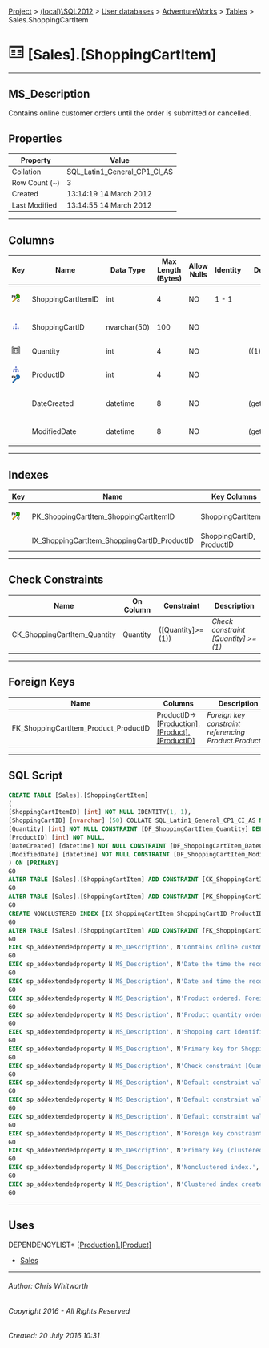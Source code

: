 #### 

[Project](../../../../index.md) > [(local)\\SQL2012](../../../index.md) > [User databases](../../index.md) > [AdventureWorks](../index.md) > [Tables](Tables.md) > Sales.ShoppingCartItem

# ![Tables](../../../../Images/Table32.png) [Sales].[ShoppingCartItem]

---

## <a name="#description"></a>MS_Description

Contains online customer orders until the order is submitted or cancelled.

## <a name="#properties"></a>Properties

| Property | Value |
|---|---|
| Collation | SQL_Latin1_General_CP1_CI_AS |
| Row Count (~) | 3 |
| Created | 13:14:19 14 March 2012 |
| Last Modified | 13:14:55 14 March 2012 |


---

## <a name="#columns"></a>Columns

| Key | Name | Data Type | Max Length (Bytes) | Allow Nulls | Identity | Default | Description |
|---|---|---|---|---|---|---|---|
| [![Cluster Primary Key PK_ShoppingCartItem_ShoppingCartItemID: ShoppingCartItemID](../../../../Images/pkcluster.png)](#indexes) | ShoppingCartItemID | int | 4 | NO | 1 - 1 |  | _Primary key for ShoppingCartItem records._ |
| [![Indexes IX_ShoppingCartItem_ShoppingCartID_ProductID](../../../../Images/Index.png)](#indexes) | ShoppingCartID | nvarchar(50) | 100 | NO |  |  | _Shopping cart identification number._ |
| [![Check Constraints CK_ShoppingCartItem_Quantity : ([Quantity]>=(1))](../../../../Images/c-constraint.png)](#checkconstraints) | Quantity | int | 4 | NO |  | ((1)) | _Product quantity ordered._ |
| [![Indexes IX_ShoppingCartItem_ShoppingCartID_ProductID](../../../../Images/Index.png)](#indexes)[![Foreign Keys FK_ShoppingCartItem_Product_ProductID: [Production].[Product].ProductID](../../../../Images/fk.png)](#foreignkeys) | ProductID | int | 4 | NO |  |  | _Product ordered. Foreign key to Product.ProductID._ |
|  | DateCreated | datetime | 8 | NO |  | (getdate()) | _Date the time the record was created._ |
|  | ModifiedDate | datetime | 8 | NO |  | (getdate()) | _Date and time the record was last updated._ |


---

## <a name="#indexes"></a>Indexes

| Key | Name | Key Columns | Unique | Description |
|---|---|---|---|---|
| [![Cluster Primary Key PK_ShoppingCartItem_ShoppingCartItemID: ShoppingCartItemID](../../../../Images/pkcluster.png)](#indexes) | PK_ShoppingCartItem_ShoppingCartItemID | ShoppingCartItemID | YES | _Primary key (clustered) constraint_ |
|  | IX_ShoppingCartItem_ShoppingCartID_ProductID | ShoppingCartID, ProductID |  | _Nonclustered index._ |


---

## <a name="#checkconstraints"></a>Check Constraints

| Name | On Column | Constraint | Description |
|---|---|---|---|
| CK_ShoppingCartItem_Quantity | Quantity | ([Quantity]>=(1)) | _Check constraint [Quantity] >= (1)_ |


---

## <a name="#foreignkeys"></a>Foreign Keys

| Name | Columns | Description |
|---|---|---|
| FK_ShoppingCartItem_Product_ProductID | ProductID->[[Production].[Product].[ProductID]](Product.md) | _Foreign key constraint referencing Product.ProductID._ |


---

## <a name="#sqlscript"></a>SQL Script

```sql
CREATE TABLE [Sales].[ShoppingCartItem]
(
[ShoppingCartItemID] [int] NOT NULL IDENTITY(1, 1),
[ShoppingCartID] [nvarchar] (50) COLLATE SQL_Latin1_General_CP1_CI_AS NOT NULL,
[Quantity] [int] NOT NULL CONSTRAINT [DF_ShoppingCartItem_Quantity] DEFAULT ((1)),
[ProductID] [int] NOT NULL,
[DateCreated] [datetime] NOT NULL CONSTRAINT [DF_ShoppingCartItem_DateCreated] DEFAULT (getdate()),
[ModifiedDate] [datetime] NOT NULL CONSTRAINT [DF_ShoppingCartItem_ModifiedDate] DEFAULT (getdate())
) ON [PRIMARY]
GO
ALTER TABLE [Sales].[ShoppingCartItem] ADD CONSTRAINT [CK_ShoppingCartItem_Quantity] CHECK (([Quantity]>=(1)))
GO
ALTER TABLE [Sales].[ShoppingCartItem] ADD CONSTRAINT [PK_ShoppingCartItem_ShoppingCartItemID] PRIMARY KEY CLUSTERED  ([ShoppingCartItemID]) ON [PRIMARY]
GO
CREATE NONCLUSTERED INDEX [IX_ShoppingCartItem_ShoppingCartID_ProductID] ON [Sales].[ShoppingCartItem] ([ShoppingCartID], [ProductID]) ON [PRIMARY]
GO
ALTER TABLE [Sales].[ShoppingCartItem] ADD CONSTRAINT [FK_ShoppingCartItem_Product_ProductID] FOREIGN KEY ([ProductID]) REFERENCES [Production].[Product] ([ProductID])
GO
EXEC sp_addextendedproperty N'MS_Description', N'Contains online customer orders until the order is submitted or cancelled.', 'SCHEMA', N'Sales', 'TABLE', N'ShoppingCartItem', NULL, NULL
GO
EXEC sp_addextendedproperty N'MS_Description', N'Date the time the record was created.', 'SCHEMA', N'Sales', 'TABLE', N'ShoppingCartItem', 'COLUMN', N'DateCreated'
GO
EXEC sp_addextendedproperty N'MS_Description', N'Date and time the record was last updated.', 'SCHEMA', N'Sales', 'TABLE', N'ShoppingCartItem', 'COLUMN', N'ModifiedDate'
GO
EXEC sp_addextendedproperty N'MS_Description', N'Product ordered. Foreign key to Product.ProductID.', 'SCHEMA', N'Sales', 'TABLE', N'ShoppingCartItem', 'COLUMN', N'ProductID'
GO
EXEC sp_addextendedproperty N'MS_Description', N'Product quantity ordered.', 'SCHEMA', N'Sales', 'TABLE', N'ShoppingCartItem', 'COLUMN', N'Quantity'
GO
EXEC sp_addextendedproperty N'MS_Description', N'Shopping cart identification number.', 'SCHEMA', N'Sales', 'TABLE', N'ShoppingCartItem', 'COLUMN', N'ShoppingCartID'
GO
EXEC sp_addextendedproperty N'MS_Description', N'Primary key for ShoppingCartItem records.', 'SCHEMA', N'Sales', 'TABLE', N'ShoppingCartItem', 'COLUMN', N'ShoppingCartItemID'
GO
EXEC sp_addextendedproperty N'MS_Description', N'Check constraint [Quantity] >= (1)', 'SCHEMA', N'Sales', 'TABLE', N'ShoppingCartItem', 'CONSTRAINT', N'CK_ShoppingCartItem_Quantity'
GO
EXEC sp_addextendedproperty N'MS_Description', N'Default constraint value of GETDATE()', 'SCHEMA', N'Sales', 'TABLE', N'ShoppingCartItem', 'CONSTRAINT', N'DF_ShoppingCartItem_DateCreated'
GO
EXEC sp_addextendedproperty N'MS_Description', N'Default constraint value of GETDATE()', 'SCHEMA', N'Sales', 'TABLE', N'ShoppingCartItem', 'CONSTRAINT', N'DF_ShoppingCartItem_ModifiedDate'
GO
EXEC sp_addextendedproperty N'MS_Description', N'Default constraint value of 1', 'SCHEMA', N'Sales', 'TABLE', N'ShoppingCartItem', 'CONSTRAINT', N'DF_ShoppingCartItem_Quantity'
GO
EXEC sp_addextendedproperty N'MS_Description', N'Foreign key constraint referencing Product.ProductID.', 'SCHEMA', N'Sales', 'TABLE', N'ShoppingCartItem', 'CONSTRAINT', N'FK_ShoppingCartItem_Product_ProductID'
GO
EXEC sp_addextendedproperty N'MS_Description', N'Primary key (clustered) constraint', 'SCHEMA', N'Sales', 'TABLE', N'ShoppingCartItem', 'CONSTRAINT', N'PK_ShoppingCartItem_ShoppingCartItemID'
GO
EXEC sp_addextendedproperty N'MS_Description', N'Nonclustered index.', 'SCHEMA', N'Sales', 'TABLE', N'ShoppingCartItem', 'INDEX', N'IX_ShoppingCartItem_ShoppingCartID_ProductID'
GO
EXEC sp_addextendedproperty N'MS_Description', N'Clustered index created by a primary key constraint.', 'SCHEMA', N'Sales', 'TABLE', N'ShoppingCartItem', 'INDEX', N'PK_ShoppingCartItem_ShoppingCartItemID'
GO

```


---

## <a name="#uses"></a>Uses

DEPENDENCYLIST* [[Production].[Product]](Product.md)
* [Sales](../Security/Schemas/Sales.md)


---

###### Author:  Chris Whitworth

###### Copyright 2016 - All Rights Reserved

###### Created: 20 July 2016 10:31


